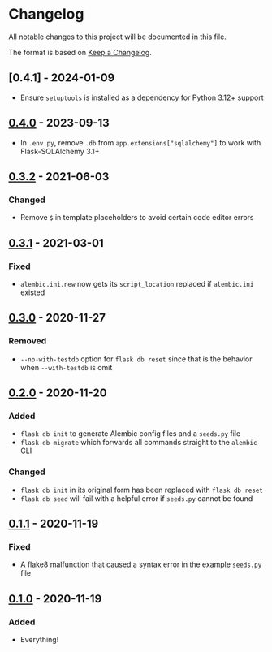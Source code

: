# Changelog

All notable changes to this project will be documented in this file.

The format is based on [Keep a
Changelog](https://keepachangelog.com/en/1.0.0/).

## [0.4.1] - 2024-01-09

- Ensure `setuptools` is installed as a dependency for Python 3.12+ support

## [0.4.0] - 2023-09-13

- In `.env.py`, remove `.db` from `app.extensions["sqlalchemy"]` to work with Flask-SQLAlchemy 3.1+

## [0.3.2] - 2021-06-03

### Changed

- Remove `$` in template placeholders to avoid certain code editor errors

## [0.3.1] - 2021-03-01

### Fixed

- `alembic.ini.new` now gets its `script_location` replaced if `alembic.ini` existed

## [0.3.0] - 2020-11-27

### Removed

- `--no-with-testdb` option for `flask db reset` since that is the behavior
  when `--with-testdb` is omit

## [0.2.0] - 2020-11-20

### Added

- `flask db init` to generate Alembic config files and a `seeds.py` file
- `flask db migrate` which forwards all commands straight to the `alembic` CLI

### Changed

- `flask db init` in its original form has been replaced with `flask db reset`
- `flask db seed` will fail with a helpful error if `seeds.py` cannot be found

## [0.1.1] - 2020-11-19

### Fixed

- A flake8 malfunction that caused a syntax error in the example `seeds.py` file

## [0.1.0] - 2020-11-19

### Added

- Everything!

[Unreleased]: https://github.com/nickjj/flask-db/compare/0.4.0...HEAD
[0.4.0]: https://github.com/nickjj/flask-db/compare/0.3.2...0.4.0
[0.3.2]: https://github.com/nickjj/flask-db/compare/0.3.1...0.3.2
[0.3.1]: https://github.com/nickjj/flask-db/compare/0.3.0...0.3.1
[0.3.0]: https://github.com/nickjj/flask-db/compare/0.2.0...0.3.0
[0.2.0]: https://github.com/nickjj/flask-db/compare/0.1.1...0.2.0
[0.1.1]: https://github.com/nickjj/flask-db/compare/0.1.0...0.1.1
[0.1.0]: https://github.com/nickjj/flask-db/releases/tag/0.1.0
